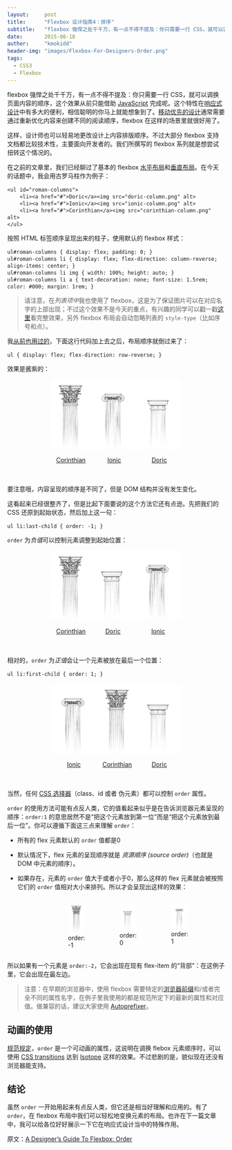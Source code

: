 ```yaml
---
layout:     post
title:      "Flexbox 设计指南4：排序"
subtitle:   "flexbox 强悍之处千千万，有一点不得不提及：你只需要一行 CSS，就可以调换页面内容的顺序，这个效果从前只能借助 JavaScript 完成呢。这个特性在响应式设计中有多大的便利，相信聪明的你马上就能想象到了。"
date:       2015-06-18
author:     "kmokidd"
header-img: "images/Flexbox-For-Designers-Order.png"
tags:
  - CSS3
  - Flexbox
---
```


<style>
.roman-columns, .roman-columns li, #captioned-columns { display: -webkit-box; display: -webkit-flex; display: -ms-flexbox; display: flex; padding: 0; margin: 0 auto; }
.roman-columns a { border-bottom: none; margin-top: 1rem; }
.roman-columns figure img, .roman-columns li img, #captioned-columns figure img { width: 100%; height: auto; }
.roman-columns.header-columns { width: 100%; }
.roman-columns.header-columns:hover li:last-child { -webkit-box-ordinal-group: 0; -webkit-order: -1; -ms-flex-order: -1; order: -1; }
.columns-reversed { -webkit-box-orient: horizontal; -webkit-box-direction: reverse; -webkit-flex-direction: row-reverse; -ms-flex-direction: row-reverse; flex-direction: row-reverse; }
.roman-columns li { -webkit-box-orient: vertical; -webkit-box-direction: reverse; -webkit-flex-direction: column-reverse; -ms-flex-direction: column-reverse; flex-direction: column-reverse; -webkit-box-align: center;
-webkit-align-items: center; -ms-flex-align: center; align-items: center; }
.roman-columns li:before { content: none !important; }
.columns-body-examples { width: 60%; }
#last-column { -webkit-box-ordinal-group: 0; -webkit-order: -1; -ms-flex-order: -1; order: -1; }
.roman-columns.columns-body-examples .first-to-last { -webkit-box-ordinal-group: 2; -webkit-order: 1; -ms-flex-order: 1; order: 1; }
.roman-columns { margin-bottom: 3rem; }
</style>

flexbox 强悍之处千千万，有一点不得不提及：你只需要一行 CSS，就可以调换页面内容的顺序，这个效果从前只能借助 [JavaScript](http://demosthenes.info/blog/javascript) 完成呢。这个特性在[响应式设计](http://demosthenes.info/blog/responsive-design)中有多大的便利，相信聪明的你马上就能想象到了。[移动优先的设计](http://demosthenes.info/blog/334/Turn-Web-Development-On-Its-Head-Design-For-Mobile-First)通常需要通过重新优化内容来创建不同的阅读顺序，flexbox 在这样的场景里就很好用了。

这样，设计师也可以轻易地更改设计上内容排版顺序。不过大部分 flexbox 支持文档都比较技术性，主要面向开发者的。我们所撰写的 flexbox 系列就是想尝试扭转这个情况的。

在之前的文章里，我们已经聊过了基本的 flexbox [水平布局](http://demosthenes.info/blog/780/A-Designers-Guide-To-Flexbox)和[垂直布局](http://demosthenes.info/blog/787/A-Designers-Guide-To-Flexbox-Part-2-Going-Vertical)。在今天的话题中，我会用古罗马柱作为例子：

````
<ul id="roman-columns">
	<li><a href="#">Doric</a><img src="doric-column.png" alt>
	<li><a href="#">Ionic</a><img src="ionic-column.png" alt>
	<li><a href="#">Corinthian</a><img src="corinthian-column.png" alt>
</ul>
````

按照 HTML 标签顺序呈现出来的柱子，使用默认的 flexbox 样式：

````
ul#roman-columns { display: flex; padding: 0; }
ul#roman-columns li { display: flex; flex-direction: column-reverse; align-items: center; }
ul#roman-columns li img { width: 100%; height: auto; }
ul#roman-columns li a { text-decoration: none; font-size: 1.5rem; color: #000; margin: 1rem; }
````

>请注意，在*列表项中*我也使用了 flexbox，这是为了保证图片可以在对应名字的上部出现；不过这个效果不是今天的重点，有兴趣的同学可以戳一戳[这里](http://codepen.io/dudleystorey/pen/HwdCf)看完整效果，另外 flexbox 布局会自动忽略列表的 `style-type`（比如序号和点）。

我[从前也用过的](http://demosthenes.info/blog/780/A-Designers-Guide-To-Flexbox)，下面这行代码加上去之后，布局顺序就倒过来了：

```
ul { display: flex; flex-direction: row-reverse; }
```

效果是酱紫的：

<ul class="roman-columns columns-reversed columns-body-examples">
<li><a href="#">Doric</a><img src="/images/Flexbox-For-Designers-Order/doric-column.png" alt="">
</li><li><a href="#">Ionic</a><img src="/images/Flexbox-For-Designers-Order/ionic-column.png" alt="">
</li><li><a href="#">Corinthian</a><img src="/images/Flexbox-For-Designers-Order/corinthian-column.png" alt="">
</li></ul>

要注意哦，内容呈现的顺序是不同了，但是 DOM 结构并没有发生变化。

这看起来已经很整齐了，但是比起下面要说的这个方法它还有点逊。先把我们的 CSS 还原到起始状态，然后加上这一句：

````
ul li:last-child { order: -1; }
````

`order` 为*负值*可以控制元素调整到起始位置：

<ul class="roman-columns columns-body-examples">
<li><a href="#">Doric</a><img src="/images/Flexbox-For-Designers-Order/doric-column.png" alt="">
</li><li><a href="#">Ionic</a><img src="/images/Flexbox-For-Designers-Order/ionic-column.png" alt="">
</li><li id="last-column"><a href="#">Corinthian</a><img src="/images/Flexbox-For-Designers-Order/corinthian-column.png" alt="">
</li></ul>

相对的，`order` 为*正值*会让一个元素被放在最后一个位置：

````
ul li:first-child { order: 1; }
````

<ul class="roman-columns columns-body-examples">
<li class="first-to-last"><a href="#">Doric</a><img src="/images/Flexbox-For-Designers-Order/doric-column.png" alt="">
</li><li><a href="#">Ionic</a><img src="/images/Flexbox-For-Designers-Order/ionic-column.png" alt="">
</li><li><a href="#">Corinthian</a><img src="/images/Flexbox-For-Designers-Order/corinthian-column.png" alt="">
</li></ul>

当然，任何 [CSS 选择器](http://demosthenes.info/blog/css/selectors)（class、id 或者 伪元素）都可以控制 `order` 属性。

`order` 的使用方法可能有点反人类，它的值看起来似乎是在告诉浏览器元素呈现的顺序：`order:1` 的意思居然不是“把这个元素放到第一位”而是“把这个元素放到最后一位”。你可以遵循下面这三点来理解 `order`：

+ 所有的 flex 元素默认的 `order` 值都是0

+ 默认情况下，flex 元素的呈现顺序就是 *资源顺序 (source order)*（也就是 DOM 中元素的顺序）。

+ 如果存在，元素的 `order` 值大于或者小于0，那么这样的 flex 元素就会被按照它们的 `order` 值相对大小来排列。所以才会呈现出这样的效果：

<figure id="captioned-columns" class="columns-body-examples">
<figure><img src="/images/Flexbox-For-Designers-Order/corinthian-column.png" alt=""><figcaption>order: -1</figcaption></figure>
<figure><img src="/images/Flexbox-For-Designers-Order/doric-column.png" alt=""><figcaption>order: 0</figcaption></figure>
<figure><img src="/images/Flexbox-For-Designers-Order/ionic-column.png" alt=""><figcaption>order: 1</figcaption></figure>
</figure>

所以如果有一个元素是 `order:-2`，它会出现在现有 flex-item 的“背部”：在这例子里，它会出现在最左边。

>注意：在早期的浏览器中，使用 flexbox 需要特定的[浏览器前缀](http://demosthenes.info/blog/217/CSS-Vendor-Prefixes-and-Flags)和/或者完全不同的属性名字，在例子里我使用的都是规范所定下的最新的属性和对应值。做兼容的话，建议大家使用 [Autoprefixer](https://github.com/postcss/autoprefixer)。

## 动画的使用 ##

[规范规定](http://www.w3.org/TR/css3-flexbox/#order-property)，`order` 是一个可动画的属性，这说明在调换 flebox 元素顺序时，可以使用 [CSS transitions](http://demosthenes.info/blog/css/animation) 达到 [Isotope](http://isotope.metafizzy.co/) 这样的效果。不过悲剧的是，貌似现在还没有浏览器能支持。

## 结论 ##

虽然 `order` 一开始用起来有点反人类，但它还是相当好理解和应用的。有了 `order`，在 flexbox 布局中我们可以轻松地变换元素的布局。也许在下一篇文章中，我可以给各位好好展示一下它在响应式设计当中的特殊作用。

原文：[A Designer’s Guide To Flexbox: Order](http://demosthenes.info/blog/920/A-Designers-Guide-To-Flexbox-Order)
